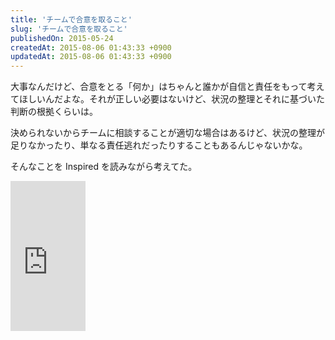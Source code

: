 ```yaml
---
title: 'チームで合意を取ること'
slug: 'チームで合意を取ること'
publishedOn: 2015-05-24
createdAt: 2015-08-06 01:43:33 +0900
updatedAt: 2015-08-06 01:43:33 +0900
---
```

大事なんだけど、合意をとる「何か」はちゃんと誰かが自信と責任をもって考えてほしいんだよな。それが正しい必要はないけど、状況の整理とそれに基づいた判断の根拠くらいは。

決められないからチームに相談することが適切な場合はあるけど、状況の整理が足りなかったり、単なる責任逃れだったりすることもあるんじゃないかな。

そんなことを Inspired を読みながら考えてた。

<iframe src="https://rcm-fe.amazon-adsystem.com/e/cm?lt1=_blank&bc1=000000&IS2=1&bg1=FFFFFF&fc1=000000&lc1=0000FF&t=shucreamnet-22&o=9&p=8&l=as4&m=amazon&f=ifr&ref=ss_til&asins=B00TCM8TB4" style="width:120px;height:240px;" scrolling="no" marginwidth="0" marginheight="0" frameborder="0"></iframe>
